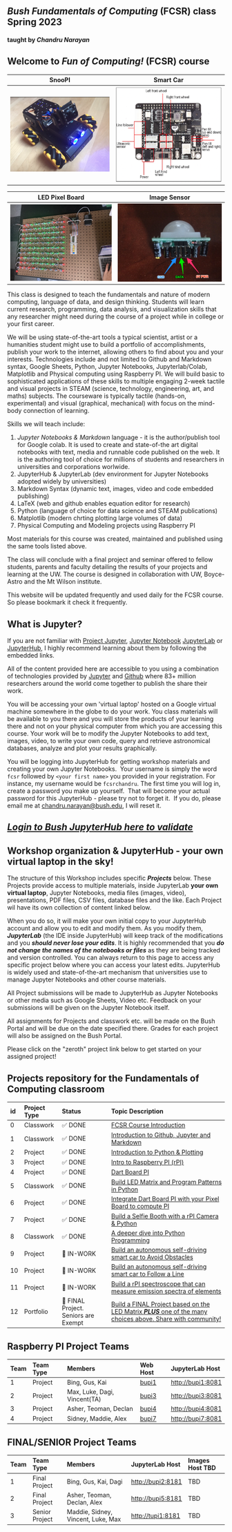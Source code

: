 ## ***Bush Fundamentals of Computing*** (FCSR) class Spring 2023 
#### taught by *Chandru Narayan*

## Welcome to ***Fun of Computing!*** (FCSR) course

SnooPI|Smart Car
:---:|:---:
![sn1](sn1.png)|![sn2](sn2.png)

LED Pixel Board|Image Sensor
:---:|:---:
![rpi](pboard.jpeg)|![rpi](pir3.jpg)




This class is designed to teach the fundamentals and nature of modern computing, language of data, and design thinking. Students will learn current research, programming, data analysis, and visualization skills that any researcher might need during the course of a project while in college or your first career.

We will be using state-of-the-art tools a typical scientist, artist or a humanities student might use to build a portfolio of accomplishments, publish your work to the internet, allowing others to find about you and your interests. Technologies include and not limited to Github and Markdown syntax, Google Sheets, Python, Jupyter Notebooks, Jupyterlab/Colab, Matplotlib and Physical computing using Raspberry PI. We will build basic to sophisticated applications of these skills to multiple engaging 2-week tactile and visual projects in STEAM (science, technology, engineering, art, and maths) subjects. The courseware is typically tactile (hands-on, experimental) and visual (graphical, mechanical) with focus on the mind-body connection of learning.

Skills we will teach include:
1. *Jupyter Notebooks & Markdown* language - it is the author/publish tool for Google colab. It is used to create and state-of-the art digital notebooks with text, media and runnable code published on the web.  It is the authoring tool of choice for millions of students and researchers in universities and corporations worlwide.
1. JupyterHub & JupyterLab (dev environment for Jupyter Notebooks adopted widely by universities)
1. Markdown Syntax (dynamic text, images, video and code embedded publishing)
1. LaTeX (web and github enables equation editor for research)
1. Python (language of choice for data science and STEAM publications)
1. Matplotlib (modern chrting plotting large volumes of data)
1. Physical Computing and Modeling projects using Raspberry PI

Most materials for this course was created, maintained and published using the same tools listed above.

The class will conclude with a final project and seminar offered to fellow students, parents and faculty detailing the results of your projects and learning at the UW.  The course is designed in collaboration with UW, Boyce-Astro and the Mt Wilson institute.

This website will be updated frequently and used daily for the FCSR course. So please bookmark it check it frequently. 

## What is Jupyter?

If you are not familiar with [Project Jupyter](http://jupyter.org/), [Jupyter Notebook](https://jupyter.org/try-jupyter/retro/notebooks/?path=notebooks/Intro.ipynb) [JupyterLab](https://jupyter.org/try-jupyter/retro/notebooks/?path=notebooks/Intro.ipynb) or [JupyterHub](http://jupyter.org/hub), I highly recommend learning about them by following the embedded links.  

All of the content provided here are accessible to you using a combination of technologies provided by [Jupyter](http://jupyter.org/) and [Github](https://github.com/) where 83+ million researchers around the world come together to publish the share their work.  

You will be accessing your own 'virtual laptop' hosted on a Google virtual machine somewhere in the globe to do your work.  You class materials will be available to you there and you will store the products of your learning there and not on your physical computer from which you are accessing this course. Your work will be to modify the Jupyter Notebooks to add text, images, video, to write your own code, query and retrieve astronomical databases, analyze and plot your results graphically.

You will be logging into JupyterHub for getting workshop materials and creating your own Jupyter Notebooks.  Your username is simply the word ```fcsr``` followed by ```<your first name>``` you provided in your registration. For instance, my username would be ```fcsrchandru```. The first time you will log in, create a password you make up yourself.  That will become your actual password for this JupyterHub - please try not to forget it.  If you do, please email me at chandru.narayan@bush.edu, I will reset it.

## ***[Login to Bush JupyterHub here to validate](https://bushastrolab.com/hub/login)***

## Workshop organization & JupyterHub - your own virtual laptop in the sky!

The structure of this Workshop includes specific ***Projects*** below.  These Projects provide access to multiple materials, inside JupyterLab **your own virtual laptop**, Jupyter Notebooks, media files (images, video), presentations, PDF files, CSV files, database files and the like.  Each Project wil have its own collection of content linked below.  

When you do so, it will make your own initial copy to your JupyterHub account and allow you to edit and modify them.  As you modify them, ***JupyterLab*** (the IDE inside JupyterHub) will keep track of the modifications and you ***should never lose your edits***.  It is highly recommended that you ***do not change the names of the notebooks or files*** as they are being tracked and version controlled. You can always return to this page to access any specific project below where you can access your latest edits.  JupyterHub is widely used and state-of-the-art mechanism that universities use to manage Jupyter Notebooks and other course materials. 

All Project submissions will be made to JupyterHub as Jupyter Notebooks or other media such as Google Sheets, Video etc. Feedback on your submissions will be given on the Jupyter Notebook itself. 

All assignments for Projects and classwork etc. will be made on the Bush Portal and will be due on the date specified there. Grades for each project will also be assigned on the Bush Portal.

Please click on the "zeroth" project link below to get started on your assigned project!

## Projects repository for the Fundamentals of Computing classroom

id|Project Type|Status|Topic Description
:---|:---|:---|:---
0|Classwork| ✅ DONE|<a href="https://chandrunarayan.github.io/fcsr/projects/intro_to_fcsr" target="_blank">FCSR Course Introduction</a>
1|Classwork| ✅ DONE|<a href="https://chandrunarayan.github.io/fcsr/projects/intro_to_jupyter" target="_blank">Introduction to Github, Jupyter and Markdown</a>
2|Project| ✅ DONE|<a href="https://chandrunarayan.github.io/fcsr/projects/intro_to_python" target="_blank">Introduction to Python & Plotting</a>
3|Project| ✅ DONE|<a href="https://chandrunarayan.github.io/fcsr/projects/intro_to_rpi" target="_blank">Intro to Raspberry PI (rPI)</a>
4|Project| ✅ DONE|<a href="https://chandrunarayan.github.io/fcsr/projects/dart_board_pi" target="_blank">Dart Board PI</a>
5|Classwork| ✅ DONE|<a href="https://chandrunarayan.github.io/fcsr/projects/rpi_led_string" target="_blank">Build LED Matrix and Program Patterns in Python</a>
6|Project| ✅ DONE|<a href="https://chandrunarayan.github.io/fcsr/projects/dart_board_pi" target="_blank">Integrate Dart Board PI with your Pixel Board to compute PI</a>
7|Project| ✅ DONE|<a href="https://chandrunarayan.github.io/fcsr/projects/selfie_booth" target="_blank">Build a Selfie Booth with a rPI Camera & Python</a>
8|Classwork| ✅ DONE|<a href="https://chandrunarayan.github.io/fcsr/projects/python_deep_dive" target="_blank">A deeper dive into Python Programming</a>
9| Project|🤖 IN-WORK|<a href="https://chandrunarayan.github.io/fcsr/projects/rpi_car" target="_blank">Build an autonomous self-driving smart car to Avoid Obstacles</a>
10| Project|🤖 IN-WORK|<a href="https://chandrunarayan.github.io/fcsr/projects/rpi_car" target="_blank">Build an autonomous self-driving smart car to Follow a Line</a>
11| Project|🤖 IN-WORK|<a href="https://chandrunarayan.github.io/fcsr/projects/rpi_spectroscope" target="_blank">Build a rPI spectroscope that can measure emission spectra of elements</a>
12| Portfolio|🎉 FINAL Project. Seniors are Exempt|<a href="https://chandrunarayan.github.io/fcsr" target="_blank">Build a FINAL Project based on the LED Matrix ***PLUS*** one of the many choices above. Share with community!</a>

## Raspberry PI Project Teams

Team|Team Type|Members|Web Host|JupyterLab Host
:---|:---|:---|:---|:---
1| Project|Bing, Gus, Kai|[bupi1](http://bupi1)|[http://bupi1:8081](http://bupi1:8081)
2| Project|Max, Luke, Dagi, Vincent(TA)|[bupi3](http://bupi3)|[http://bupi3:8081](http://bupi3:8081)
3| Project|Asher, Teoman, Declan|[bupi4](http://bupi4)|[http://bupi4:8081](http://bupi4:8081)
4| Project|Sidney, Maddie, Alex|[bupi7](http://bupi7)|[http://bupi7:8081](http://bupi7:8081)

## FINAL/SENIOR Project Teams

Team|Team Type|Members|JupyterLab Host|Images Host TBD
:---|:---|:---|:---|:---
1| Final Project|Bing, Gus, Kai, Dagi|[http://bupi2:8181](http://bupi2:8181)|TBD
2| Final Project|Asher, Teoman, Declan, Alex|[http://bupi5:8181](http://bupi5:8181)|TBD
3| Senior Project|Maddie, Sidney, Vincent, Luke, Max|[http://tupi1:8181](http://tupi1:8181)|TBD

